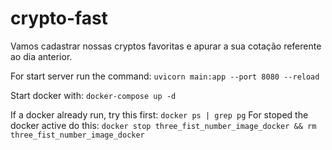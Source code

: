 # crypto-fast
Vamos cadastrar nossas cryptos favoritas e apurar a sua cotação referente ao dia anterior.

For start server run the command:
`uvicorn main:app --port 8080 --reload`

Start docker with:
`docker-compose up -d`

If a docker already run, try this first:
`docker ps | grep pg`
For stoped the docker active do this:
`docker stop three_fist_number_image_docker && rm three_fist_number_image_docker`

